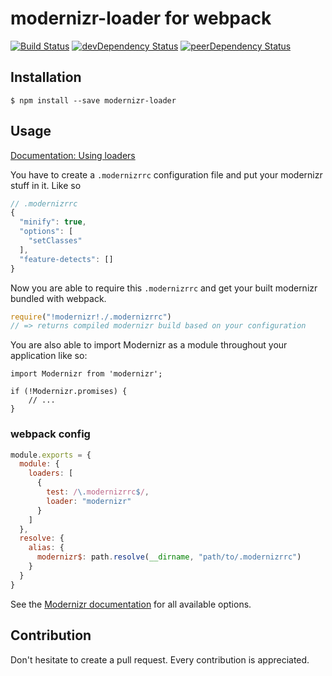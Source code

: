 # modernizr-loader for webpack

[![Build Status](https://travis-ci.org/peerigon/modernizr-loader.svg)](https://travis-ci.org/peerigon/modernizr-loader) [![devDependency Status](https://david-dm.org/peerigon/modernizr-loader/dev-status.svg)](https://david-dm.org/peerigon/modernizr-loader#info=devDependencies) [![peerDependency Status](https://david-dm.org/peerigon/modernizr-loader/peer-status.svg)](https://david-dm.org/peerigon/modernizr-loader#info=peerDependencies)

## Installation

```
$ npm install --save modernizr-loader
```

## Usage

[Documentation: Using loaders](http://webpack.github.io/docs/using-loaders.html)

You have to create a `.modernizrrc` configuration file and put your modernizr stuff in it. Like so

```javascript
// .modernizrrc
{
  "minify": true,
  "options": [
    "setClasses"
  ],
  "feature-detects": []
}
```

Now you are able to require this `.modernizrrc` and get your built modernizr bundled with webpack.

```javascript
require("!modernizr!./.modernizrrc")
// => returns compiled modernizr build based on your configuration
```

You are also able to import Modernizr as a module throughout your application like so:

```javscript
import Modernizr from 'modernizr';

if (!Modernizr.promises) {
    // ...
}
```


### webpack config

```javascript
module.exports = {
  module: {
    loaders: [
      {
        test: /\.modernizrrc$/,
        loader: "modernizr"
      }
    ]
  },
  resolve: {
    alias: {
      modernizr$: path.resolve(__dirname, "path/to/.modernizrrc")
    }
  }
}
```

See the [Modernizr documentation](https://modernizr.com/docs) for all available options.

## Contribution

Don't hesitate to create a pull request. Every contribution is appreciated.
